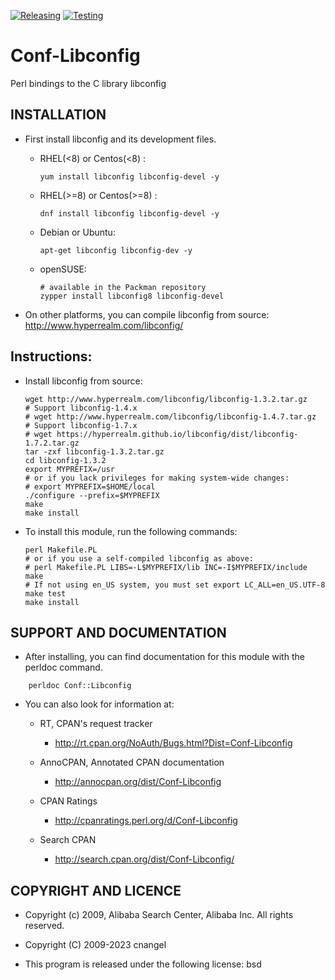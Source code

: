 [![Releasing](https://github.com/cnangel/Conf-Libconfig/actions/workflows/lint.yml/badge.svg)](https://github.com/cnangel/Conf-Libconfig/actions/workflows/release-workflow.yml)
[![Testing](https://github.com/cnangel/Conf-Libconfig/actions/workflows/test.yml/badge.svg)](https://github.com/cnangel/Conf-Libconfig/actions/workflows/test.yml)

# Conf-Libconfig

Perl bindings to the C library libconfig

## INSTALLATION

* First install libconfig and its development files.

  * RHEL(<8) or Centos(<8) :

    ```
    yum install libconfig libconfig-devel -y
    ```

  * RHEL(>=8) or Centos(>=8) :

    ```
    dnf install libconfig libconfig-devel -y
    ```
  * Debian or Ubuntu:
    ```
    apt-get libconfig libconfig-dev -y
    ```

  * openSUSE:
    ```
    # available in the Packman repository
    zypper install libconfig8 libconfig-devel
    ```

* On other platforms, you can compile libconfig from source: http://www.hyperrealm.com/libconfig/




## Instructions:
* Install libconfig from source:
  ```
  wget http://www.hyperrealm.com/libconfig/libconfig-1.3.2.tar.gz
  # Support libconfig-1.4.x
  # wget http://www.hyperrealm.com/libconfig/libconfig-1.4.7.tar.gz
  # Support libconfig-1.7.x
  # wget https://hyperrealm.github.io/libconfig/dist/libconfig-1.7.2.tar.gz
  tar -zxf libconfig-1.3.2.tar.gz
  cd libconfig-1.3.2
  export MYPREFIX=/usr
  # or if you lack privileges for making system-wide changes:
  # export MYPREFIX=$HOME/local
  ./configure --prefix=$MYPREFIX
  make
  make install
  ```

* To install this module, run the following commands:
  ```
  perl Makefile.PL
  # or if you use a self-compiled libconfig as above:
  # perl Makefile.PL LIBS=-L$MYPREFIX/lib INC=-I$MYPREFIX/include
  make
  # If not using en_US system, you must set export LC_ALL=en_US.UTF-8
  make test
  make install
  ```

## SUPPORT AND DOCUMENTATION

* After installing, you can find documentation for this module with the
perldoc command.
```
    perldoc Conf::Libconfig
```
* You can also look for information at:

  - RT, CPAN's request tracker
    - http://rt.cpan.org/NoAuth/Bugs.html?Dist=Conf-Libconfig

  - AnnoCPAN, Annotated CPAN documentation
    - http://annocpan.org/dist/Conf-Libconfig

  - CPAN Ratings
    - http://cpanratings.perl.org/d/Conf-Libconfig

  - Search CPAN
    - http://search.cpan.org/dist/Conf-Libconfig/

## COPYRIGHT AND LICENCE

* Copyright (c) 2009, Alibaba Search Center, Alibaba Inc. All rights reserved.

* Copyright (C) 2009-2023 cnangel

* This program is released under the following license: bsd

